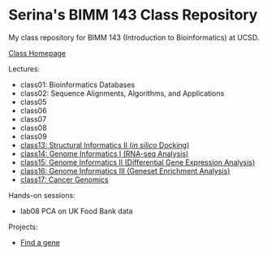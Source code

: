 # Serina's BIMM 143 Class Repository
My class repository for BIMM 143 (Introduction to Bioinformatics) at UCSD.

[Class Homepage](https://bioboot.github.io/bimm143_F18/)

Lectures:
- class01: Bioinformatics Databases
- class02: Sequence Alignments, Algorithms, and Applications
- class05
- class06
- class07
- class08
- class09
- [class13: Structural Informatics II (*in silico* Docking)](https://github.com/serinahuang/bimm143/tree/master/class13)
- [class14: Genome Informatics I (RNA-seq Analysis)](https://github.com/serinahuang/bimm143/tree/master/class14)
- [class15: Genome Informatics II (Differential Gene Expression Analysis)](https://github.com/serinahuang/bimm143/tree/master/class15)
- [class16: Genome Informatics III (Geneset Enrichment Analysis)](https://github.com/serinahuang/bimm143/tree/master/class16)
- [class17: Cancer Genomics](https://github.com/serinahuang/bimm143/tree/master/class17)

Hands-on sessions:
- lab08 PCA on UK Food Bank data

Projects:
- [Find a gene](https://github.com/serinahuang/bimm143/tree/master/find_a_gene)
